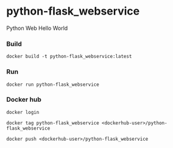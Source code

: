 # python-flask_webservice
Python Web Hello World

### Build
```docker build -t python-flask_webservice:latest```

### Run
```docker run python-flask_webservice```

### Docker hub
```docker login```

```docker tag python-flask_webservice <dockerhub-user>/python-flask_webservice```

```docker push <dockerhub-user>/python-flask_webservice ```
  
